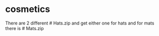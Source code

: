 # cosmetics
There are 2 different # Hats.zip and get either one for hats and for mats there is # Mats.zip
